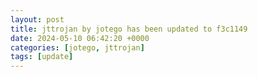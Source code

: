 ```yaml
---
layout: post
title: jttrojan by jotego has been updated to f3c1149
date: 2024-05-10 06:42:20 +0000
categories: [jotego, jttrojan]
tags: [update]
---
```


